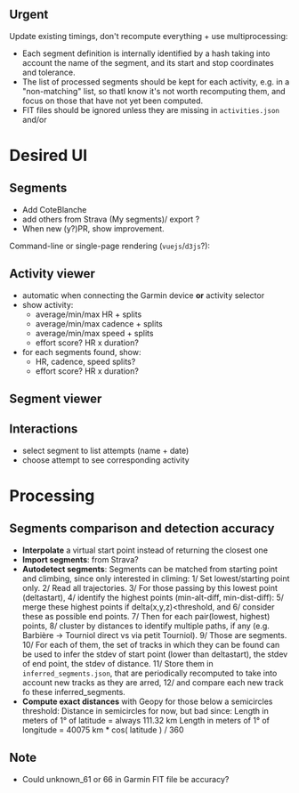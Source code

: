 ## Urgent

Update existing timings, don't recompute everything + use multiprocessing:

- Each segment definition is internally identified by a hash taking into account the
  name of the segment, and its start and stop coordinates and tolerance.
- The list of processed segments should be kept for each activity, e.g. in a
  "non-matching" list, so thatI know it's not worth recomputing them, and focus on those
  that have not yet been computed.
- FIT files should be ignored unless they are missing in `activities.json` and/or

# Desired UI

## Segments

- Add CoteBlanche
- add others from Strava (My segments)/ export ?
- When new (y?)PR, show improvement.

Command-line or single-page rendering (`vuejs`/`d3js`?):

## Activity viewer

- automatic when connecting the Garmin device **or** activity selector
- show activity:
  - average/min/max HR + splits
  - average/min/max cadence + splits
  - average/min/max speed + splits
  - effort score? HR x duration?
- for each segments found, show:
  - HR, cadence, speed splits?
  - effort score? HR x duration?

## Segment viewer

## Interactions

- select segment to list attempts (name + date)
- choose attempt to see corresponding activity

# Processing

## Segments comparison and detection accuracy

- **Interpolate** a virtual start point instead of returning the closest one
- **Import segments**: from Strava?
- **Autodetect segments**: Segments can be matched from starting point and climbing,
  since only interested in climing: 1/ Set lowest/starting point only. 2/ Read all
  trajectories. 3/ For those passing by this lowest point (deltastart), 4/ identify the
  highest points (min-alt-diff, min-dist-diff): 5/ merge these highest points if
  delta(x,y,z)<threshold, and 6/ consider these as possible end points. 7/ Then for each
  pair(lowest, highest) points, 8/ cluster by distances to identify multiple paths, if
  any (e.g. Barbière -> Tourniol direct vs via petit Tourniol). 9/ Those are segments.
  10/ For each of them, the set of tracks in which they can be found can be used to
  infer the stdev of start point (lower than deltastart), the stdev of end point, the
  stdev of distance. 11/ Store them in `inferred_segments.json`, that are periodically
  recomputed to take into account new tracks as they are arred, 12/ and compare each new
  track fo these inferred_segments.
- **Compute exact distances** with Geopy for those below a semicircles threshold:
  Distance in semicircles for now, but bad since: Length in meters of 1° of latitude =
  always 111.32 km Length in meters of 1° of longitude = 40075 km \* cos( latitude ) /
  360

## Note

- Could unknown_61 or 66 in Garmin FIT file be accuracy?
